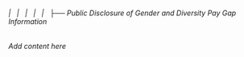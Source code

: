###### |   |   |   |   |   ├── Public Disclosure of Gender and Diversity Pay Gap Information

*Add content here*